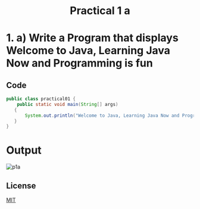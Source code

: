 <h1 align="center" style="margin-top: 0px;"> Practical 1 a </h1> 



# 1. 	a) Write a Program that displays Welcome to Java, Learning Java Now and  Programming is fun	


## Code

```java
public class practical01 {
    public static void main(String[] args)
   {
       System.out.println("Welcome to Java, Learning Java Now and Programming is fun.");
   }
}
```
# Output 

![p1a](https://hiren14.github.io/java_lab_050/output/practical1/output1a.png)

## License
[MIT](https://hiren14.github.io/java_lab_050/LICENSE)
